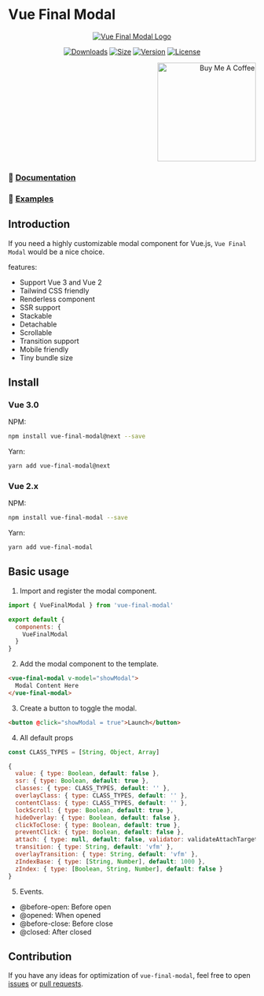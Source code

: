 # Vue Final Modal

<p align="center"><a href="https://hunterliu1003.github.io/vue-final-modal/" target="_blank" rel="noopener noreferrer"><img src="https://hunterliu1003.github.io/vue-final-modal/preview.png" alt="Vue Final Modal Logo"></a></p>

<p align="center">
  <a href="https://npmcharts.com/compare/vue-final-modal?minimal=true"><img src="https://img.shields.io/npm/dm/vue-final-modal.svg?sanitize=true" alt="Downloads"></a>
  <a href="https://www.npmjs.com/package/vue-final-modal"><img src="https://badgen.net/bundlephobia/minzip/vue-final-modal" alt="Size"></a>
  <a href="https://www.npmjs.com/package/vue-final-modal"><img src="https://img.shields.io/npm/v/vue-final-modal.svg?sanitize=true" alt="Version"></a>
  <a href="https://www.npmjs.com/package/vue-final-modal"><img src="https://img.shields.io/npm/l/vue-final-modal.svg?sanitize=true" alt="License"></a>
</p>

<p align="right">
  <a href="https://www.buymeacoffee.com/PL2qJIx" target="_blank" rel="noopener noreferrer">
    <img width="200" src="https://cdn.buymeacoffee.com/buttons/v2/default-green.png" alt="Buy Me A Coffee" />
  </a>
</p>

### 🎉 [Documentation](https://hunterliu1003.github.io/vue-final-modal/)

### 🙌 [Examples](https://hunterliu1003.github.io/vue-final-modal/examples)

## Introduction

If you need a highly customizable modal component for Vue.js, `Vue Final Modal` would be a nice choice.

features:

- Support Vue 3 and Vue 2
- Tailwind CSS friendly
- Renderless component
- SSR support
- Stackable
- Detachable
- Scrollable
- Transition support
- Mobile friendly
- Tiny bundle size

## Install

### Vue 3.0

NPM:

```bash
npm install vue-final-modal@next --save
```

Yarn:

```bash
yarn add vue-final-modal@next
```

### Vue 2.x

NPM:

```bash
npm install vue-final-modal --save
```

Yarn:

```bash
yarn add vue-final-modal
```

## Basic usage

1. Import and register the modal component.

```js
import { VueFinalModal } from 'vue-final-modal'

export default {
  components: {
    VueFinalModal
  }
}
```

2. Add the modal component to the template.

```html
<vue-final-modal v-model="showModal">
  Modal Content Here
</vue-final-modal>
```

3. Create a button to toggle the modal.

```html
<button @click="showModal = true">Launch</button>
```

4. All default props

```js
const CLASS_TYPES = [String, Object, Array]

{
  value: { type: Boolean, default: false },
  ssr: { type: Boolean, default: true },
  classes: { type: CLASS_TYPES, default: '' },
  overlayClass: { type: CLASS_TYPES, default: '' },
  contentClass: { type: CLASS_TYPES, default: '' },
  lockScroll: { type: Boolean, default: true },
  hideOverlay: { type: Boolean, default: false },
  clickToClose: { type: Boolean, default: true },
  preventClick: { type: Boolean, default: false },
  attach: { type: null, default: false, validator: validateAttachTarget },
  transition: { type: String, default: 'vfm' },
  overlayTransition: { type: String, default: 'vfm' },
  zIndexBase: { type: [String, Number], default: 1000 },
  zIndex: { type: [Boolean, String, Number], default: false }
}
```

5. Events.

- @before-open: Before open
- @opened: When opened
- @before-close: Before close
- @closed: After closed

## Contribution

If you have any ideas for optimization of `vue-final-modal`, feel free to open [issues](https://github.com/hunterliu1003/vue-final-modal/issues) or [pull requests](https://github.com/hunterliu1003/vue-final-modal/pulls).
